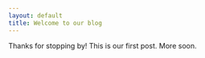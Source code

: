 ```yaml
---
layout: default
title: Welcome to our blog
---
```


Thanks for stopping by! This is our first post. More soon.
